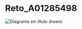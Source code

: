 # Reto_A01285498

![Diagrama sin título drawio](https://github.com/user-attachments/assets/86cff3b5-bc73-4e29-b38d-7d0f54a85006)
